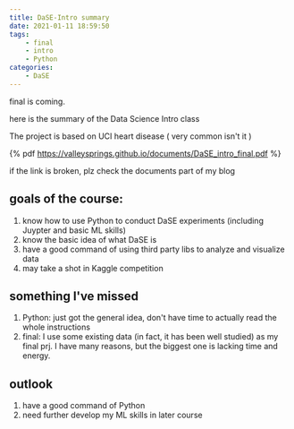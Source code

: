 ```yaml
---
title: DaSE-Intro summary
date: 2021-01-11 18:59:50
tags: 
	- final
	- intro
	- Python
categories:
	- DaSE
---
```


final is coming.

here is the summary of the Data Science Intro class

The project is based on UCI heart disease ( very common isn't it )

{% pdf https://valleysprings.github.io/documents/DaSE_intro_final.pdf  %}

if the link is broken, plz check the documents part of my blog

## goals of the course:

1. know how to use Python to conduct DaSE experiments (including Juypter and basic ML skills)
2. know the basic idea of what DaSE is
3. have a good command of using third party libs to analyze and visualize data
4. may take a shot in Kaggle competition

## something I've missed

1. Python: just got the general idea, don't have time to actually read the whole instructions
2. final: I use some existing data (in fact, it has been well studied) as my final prj. I have many reasons, but the biggest one is lacking time and energy.

## outlook
1. have a good command of Python
2. need further develop my ML skills in later course


